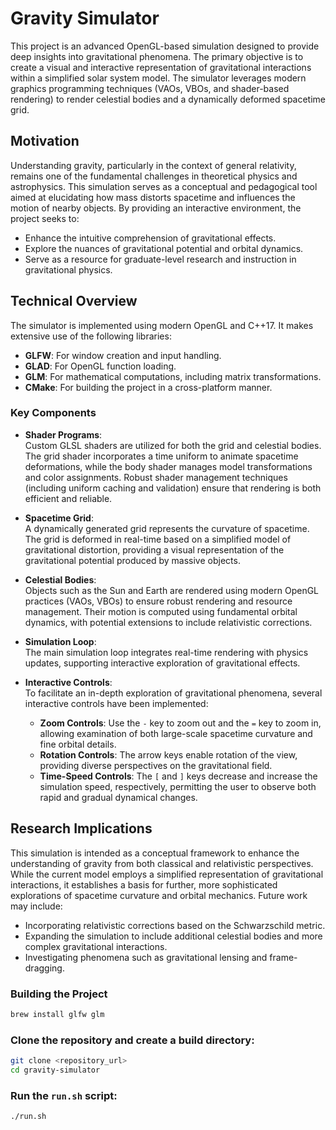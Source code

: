 # Gravity Simulator

This project is an advanced OpenGL-based simulation designed to provide deep insights into gravitational phenomena. The primary objective is to create a visual and interactive representation of gravitational interactions within a simplified solar system model. The simulator leverages modern graphics programming techniques (VAOs, VBOs, and shader-based rendering) to render celestial bodies and a dynamically deformed spacetime grid.

## Motivation

Understanding gravity, particularly in the context of general relativity, remains one of the fundamental challenges in theoretical physics and astrophysics. This simulation serves as a conceptual and pedagogical tool aimed at elucidating how mass distorts spacetime and influences the motion of nearby objects. By providing an interactive environment, the project seeks to:
- Enhance the intuitive comprehension of gravitational effects.
- Explore the nuances of gravitational potential and orbital dynamics.
- Serve as a resource for graduate-level research and instruction in gravitational physics.

## Technical Overview

The simulator is implemented using modern OpenGL and C++17. It makes extensive use of the following libraries:
- **GLFW**: For window creation and input handling.
- **GLAD**: For OpenGL function loading.
- **GLM**: For mathematical computations, including matrix transformations.
- **CMake**: For building the project in a cross-platform manner.

### Key Components

- **Shader Programs**:  
  Custom GLSL shaders are utilized for both the grid and celestial bodies. The grid shader incorporates a time uniform to animate spacetime deformations, while the body shader manages model transformations and color assignments. Robust shader management techniques (including uniform caching and validation) ensure that rendering is both efficient and reliable.

- **Spacetime Grid**:  
  A dynamically generated grid represents the curvature of spacetime. The grid is deformed in real-time based on a simplified model of gravitational distortion, providing a visual representation of the gravitational potential produced by massive objects.

- **Celestial Bodies**:  
  Objects such as the Sun and Earth are rendered using modern OpenGL practices (VAOs, VBOs) to ensure robust rendering and resource management. Their motion is computed using fundamental orbital dynamics, with potential extensions to include relativistic corrections.

- **Simulation Loop**:  
  The main simulation loop integrates real-time rendering with physics updates, supporting interactive exploration of gravitational effects.

- **Interactive Controls**:  
  To facilitate an in-depth exploration of gravitational phenomena, several interactive controls have been implemented:
  - **Zoom Controls**: Use the `-` key to zoom out and the `=` key to zoom in, allowing examination of both large-scale spacetime curvature and fine orbital details.
  - **Rotation Controls**: The arrow keys enable rotation of the view, providing diverse perspectives on the gravitational field.
  - **Time-Speed Controls**: The `[` and `]` keys decrease and increase the simulation speed, respectively, permitting the user to observe both rapid and gradual dynamical changes.

## Research Implications

This simulation is intended as a conceptual framework to enhance the understanding of gravity from both classical and relativistic perspectives. While the current model employs a simplified representation of gravitational interactions, it establishes a basis for further, more sophisticated explorations of spacetime curvature and orbital mechanics. Future work may include:
- Incorporating relativistic corrections based on the Schwarzschild metric.
- Expanding the simulation to include additional celestial bodies and more complex gravitational interactions.
- Investigating phenomena such as gravitational lensing and frame-dragging.

### Building the Project
```sh
brew install glfw glm
```
### Clone the repository and create a build directory:
```sh
git clone <repository_url>
cd gravity-simulator
```

### Run the `run.sh` script:
```sh
./run.sh
```
